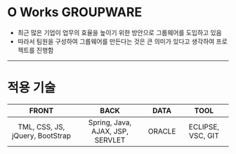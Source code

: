 # O Works GROUPWARE

* 최근 많은 기업이 업무의 효율을 높이기 위한 방안으로 그룹웨어를 도입하고 있음
* 따라서 팀원을 구성하여 그룹웨어를 만든다는 것은 큰 의미가 있다고 생각하여 프로젝트를 진행함

-----------------------

# 적용 기술

|FRONT|BACK|DATA|TOOL| 
|:---:|:---:|:---:|:---:| 
|TML, CSS, JS, jQuery, BootStrap|Spring, Java, AJAX, JSP, SERVLET |ORACLE| ECLIPSE, VSC, GIT|


